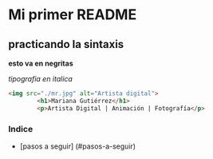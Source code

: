 # Mi primer README

## practicando la sintaxis 

**esto va en negritas** 
<!-- los espacios son importantes, si colocamos los asteriscos con espacio entre el texto no se activa correctamente -->

*tipografia en italica*

~~~html
<img src="./mr.jpg" alt="Artista digital">
        <h1>Mariana Gutiérrez</h1>
        <p>Artista Digital | Animación | Fotografía</p>

~~~

### Indice
- [pasos a seguir] (#pasos-a-seguir)